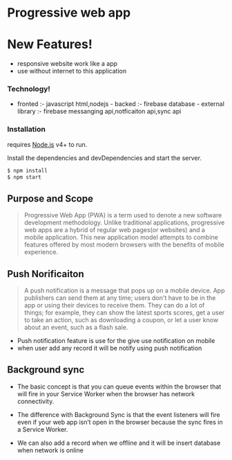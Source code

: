 # Progressive web app

# New Features!

  - responsive website work like a app
  - use without internet to this application 
  
### Technology!

   - fronted		:- javascript html,nodejs
	-	backed		:- firebase database
	-	external library  :- firebase messanging api,notficaiton 							   api,sync api

  
 ###  Installation
 
 requires [Node.js](https://nodejs.org/) v4+ to run.
 
 Install the dependencies and devDependencies and start the server.

```sh
$ npm install
$ npm start
```
 ## Purpose and Scope 
 
 > Progressive Web App (PWA) is a term used to denote a new software development methodology. Unlike traditional applications, progressive web apps are a hybrid of regular web pages(or websites) and a mobile application. This new application model attempts to combine features offered by most modern browsers with the benefits of mobile experience.


## Push Norificaiton 

> A push notification is a message that pops up on a mobile device. App publishers can send them at any time; users don't have to be in the app or using their devices to receive them. They can do a lot of things; for example, they can show the latest sports scores, get a user to take an action, such as downloading a coupon, or let a user know about an event, such as a flash sale.

- Push notification feature is use for the give use notification on mobile
- when user add any record it will be notify using push notification


## Background sync

- The basic concept is that you can queue events within the browser that will fire in your Service Worker when the browser has network connectivity.

- The difference with Background Sync is that the event listeners will fire even if your web app isn’t open in the browser because the sync fires in a Service Worker.

- We can also add a record when we offline and it will be insert database
when network is online


